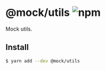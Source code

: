 # @mock/utils ![npm](https://flat.badgen.net/npm/v/@mock/utils)

Mock utils.

## Install

```sh
$ yarn add --dev @mock/utils
```
